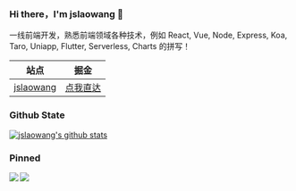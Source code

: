 ### Hi there，I'm jslaowang 👋

一线前端开发，熟悉前端领域各种技术，例如 React, Vue, Node, Express, Koa, Taro, Uniapp, Flutter, Serverless, Charts 的拼写！


|  站点   | 掘金  |
|  ----  | ----  |
| [jslaowang](https://jslaowang.com) | [点我直达](https://juejin.im/user/571401777450744)|



### Github State

[![jslaowang's github stats](https://github-readme-stats.vercel.app/api?username=jslaowang&show_icons=true&theme=react)](https://github.com/anuraghazra/github-readme-stats)

### Pinned
<a href="https://github.com/jslaowang/blog">
  <img align="left" src="https://github-readme-stats.anuraghazra1.vercel.app/api/pin/?username=jslaowang&repo=blog&show_icons=true&theme=react" />
</a>

<a href="https://github.com/jslaowang/vue3-music">
  <img align="left" src="https://github-readme-stats.anuraghazra1.vercel.app/api/pin/?username=jslaowang&repo=vue3-music&show_icons=true&title_color=fff&icon_color=79ff97&text_color=9f9f9f&bg_color=151515" />
</a>
